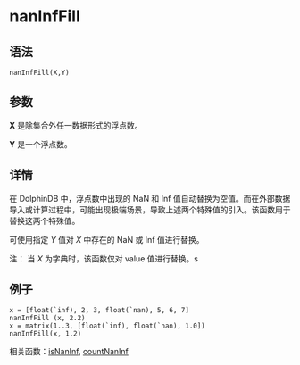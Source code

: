 # nanInfFill

## 语法

`nanInfFill(X,Y)`

## 参数

**X** 是除集合外任一数据形式的浮点数。

**Y** 是一个浮点数。

## 详情

在 DolphinDB 中，浮点数中出现的 NaN 和 Inf
值自动替换为空值。而在外部数据导入或计算过程中，可能出现极端场景，导致上述两个特殊值的引入。该函数用于替换这两个特殊值。

可使用指定 *Y* 值对 *X* 中存在的 NaN 或 Inf 值进行替换。

注： 当 *X* 为字典时，该函数仅对 value 值进行替换。s

## 例子

```
x = [float(`inf), 2, 3, float(`nan), 5, 6, 7]
nanInfFill (x, 2.2)
x = matrix(1..3, [float(`inf), float(`nan), 1.0])
nanInfFill(x, 1.2)
```

相关函数：[isNanInf](../i/isNanInf.md), [countNanInf](../c/countNanInf.md)

